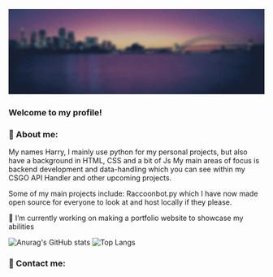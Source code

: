 
![Header](https://github.com/5ifty/5ifty/blob/main/assets/header.gif "Header")
<!--
**5ifty/5ifty** is a ✨ _special_ ✨ repository because its `README.md` (this file) appears on your GitHub profile.

Here are some ideas to get you started:

- 🔭 I’m currently working on ...
- 🌱 I’m currently learning ...
- 👯 I’m looking to collaborate on ...
- 🤔 I’m looking for help with ...
- 💬 Ask me about ...
- 📫 How to reach me: ...
- 😄 Pronouns: ...
- ⚡ Fun fact: ...
-->
### Welcome to my profile! 

### &#128172; About me:
My names Harry, I mainly use python for my personal projects, but also have a background in HTML, CSS and a bit of Js
My main areas of focus is backend development and data-handling which you can see within my CSGO API Handler and other upcoming projects.

Some of my main projects include: Raccoonbot.py which I have now made open source for everyone to look at and host locally if they please.

🔭 I’m currently working on making a portfolio website to showcase my abilities


![Anurag's GitHub stats](https://github-readme-stats.vercel.app/api?username=5ifty&count_private=true&show_icons=true&theme=tokyonight)
![Top Langs](https://github-readme-stats.vercel.app/api/top-langs/?username=5ifty)


### &#128075; Contact me:

